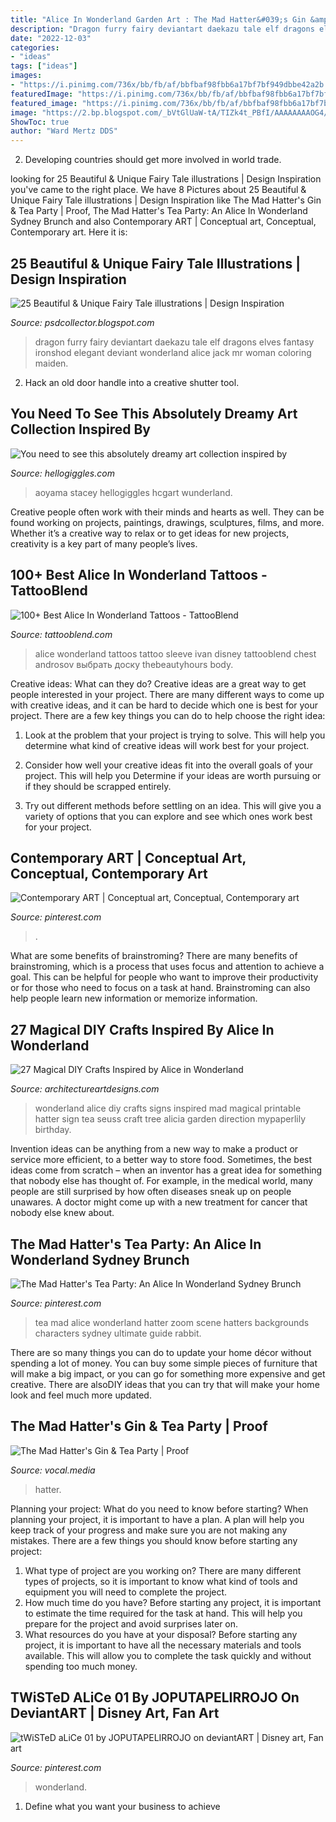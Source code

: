 ```yaml
---
title: "Alice In Wonderland Garden Art : The Mad Hatter&#039;s Gin &amp; Tea Party"
description: "Dragon furry fairy deviantart daekazu tale elf dragons elves fantasy ironshod elegant deviant wonderland alice jack mr woman coloring maiden"
date: "2022-12-03"
categories:
- "ideas"
tags: ["ideas"]
images:
- "https://i.pinimg.com/736x/bb/fb/af/bbfbaf98fbb6a17bf7bf949dbbe42a2b.jpg"
featuredImage: "https://i.pinimg.com/736x/bb/fb/af/bbfbaf98fbb6a17bf7bf949dbbe42a2b.jpg"
featured_image: "https://i.pinimg.com/736x/bb/fb/af/bbfbaf98fbb6a17bf7bf949dbbe42a2b.jpg"
image: "https://2.bp.blogspot.com/_bVtGlUaW-tA/TIZk4t_PBfI/AAAAAAAAOG4/SaFf63DWT68/s1600/14.jpg"
ShowToc: true
author: "Ward Mertz DDS"
---
```



2. Developing countries should get more involved in world trade.

	

		
looking for 25 Beautiful &amp; Unique Fairy Tale illustrations | Design Inspiration you've came to the right place. We have 8 Pictures about 25 Beautiful &amp; Unique Fairy Tale illustrations | Design Inspiration like The Mad Hatter&#039;s Gin &amp; Tea Party | Proof, The Mad Hatter&#039;s Tea Party: An Alice In Wonderland Sydney Brunch and also Contemporary ART | Conceptual art, Conceptual, Contemporary art. Here it is:
		
    
## 25 Beautiful &amp; Unique Fairy Tale Illustrations | Design Inspiration

<img loading=lazy src="https://2.bp.blogspot.com/_bVtGlUaW-tA/TIZk4t_PBfI/AAAAAAAAOG4/SaFf63DWT68/s1600/14.jpg" onerror="this.onerror=null;this.src='https://tse2.mm.bing.net/th?id=OIP.b4k_2PHPaNg_HoJjxNRINAHaK5&amp;pid=15.1';" alt="25 Beautiful &amp; Unique Fairy Tale illustrations | Design Inspiration">

_Source: psdcollector.blogspot.com_

>dragon furry fairy deviantart daekazu tale elf dragons elves fantasy ironshod elegant deviant wonderland alice jack mr woman coloring maiden. 

	

2. Hack an old door handle into a creative shutter tool.

    
## You Need To See This Absolutely Dreamy Art Collection Inspired By

<img loading=lazy src="https://images.hellogiggles.com/uploads/2016/05/12163837/StaceyAoyamam.jpg" onerror="this.onerror=null;this.src='https://tse1.mm.bing.net/th?id=OIP.aX4rGSogq9Bk224GqPUY1AHaJ3&amp;pid=15.1';" alt="You need to see this absolutely dreamy art collection inspired by">

_Source: hellogiggles.com_

>aoyama stacey hellogiggles hcgart wunderland. 

	

Creative people often work with their minds and hearts as well. They can be found working on projects, paintings, drawings, sculptures, films, and more. Whether it’s a creative way to relax or to get ideas for new projects, creativity is a key part of many people’s lives.

    
## 100+ Best Alice In Wonderland Tattoos - TattooBlend

<img loading=lazy src="https://tattooblend.com/wp-content/uploads/2015/09/10-1.jpg" onerror="this.onerror=null;this.src='https://tse1.mm.bing.net/th?id=OIP.d8bNKwdZDPoD778cLeHx9wAAAA&amp;pid=15.1';" alt="100+ Best Alice In Wonderland Tattoos - TattooBlend">

_Source: tattooblend.com_

>alice wonderland tattoos tattoo sleeve ivan disney tattooblend chest androsov выбрать доску thebeautyhours body. 

	

Creative ideas: What can they do?
Creative ideas are a great way to get people interested in your project. There are many different ways to come up with creative ideas, and it can be hard to decide which one is best for your project. There are a few key things you can do to help choose the right idea:
1. Look at the problem that your project is trying to solve. This will help you determine what kind of creative ideas will work best for your project.

2. Consider how well your creative ideas fit into the overall goals of your project. This will help you Determine if your ideas are worth pursuing or if they should be scrapped entirely.

3. Try out different methods before settling on an idea. This will give you a variety of options that you can explore and see which ones work best for your project.


    
## Contemporary ART | Conceptual Art, Conceptual, Contemporary Art

<img loading=lazy src="https://i.pinimg.com/736x/bb/fb/af/bbfbaf98fbb6a17bf7bf949dbbe42a2b.jpg" onerror="this.onerror=null;this.src='https://tse1.mm.bing.net/th?id=OIP.ito2iHamteKie2Y9sMJQXwHaKk&amp;pid=15.1';" alt="Contemporary ART | Conceptual art, Conceptual, Contemporary art">

_Source: pinterest.com_

>. 

	

What are some benefits of brainstroming?
There are many benefits of brainstroming, which is a process that uses focus and attention to achieve a goal. This can be helpful for people who want to improve their productivity or for those who need to focus on a task at hand. Brainstroming can also help people learn new information or memorize information.

    
## 27 Magical DIY Crafts Inspired By Alice In Wonderland

<img loading=lazy src="https://www.architectureartdesigns.com/wp-content/uploads/2014/01/1951-630x945.jpg" onerror="this.onerror=null;this.src='https://tse1.mm.bing.net/th?id=OIP.KWVLMOqzKpzATESV-UTlSQHaLH&amp;pid=15.1';" alt="27 Magical DIY Crafts Inspired by Alice in Wonderland">

_Source: architectureartdesigns.com_

>wonderland alice diy crafts signs inspired mad magical printable hatter sign tea seuss craft tree alicia garden direction mypaperlily birthday. 

	

Invention ideas can be anything from a new way to make a product or service more efficient, to a better way to store food. Sometimes, the best ideas come from scratch – when an inventor has a great idea for something that nobody else has thought of. For example, in the medical world, many people are still surprised by how often diseases sneak up on people unawares. A doctor might come up with a new treatment for cancer that nobody else knew about.

    
## The Mad Hatter&#039;s Tea Party: An Alice In Wonderland Sydney Brunch

<img loading=lazy src="https://i.pinimg.com/736x/09/67/f9/0967f9cbb03b6c3f81136698d155f7d1.jpg" onerror="this.onerror=null;this.src='https://tse4.mm.bing.net/th?id=OIP.DtpysDV4YlYJ1un4mmaaDgHaEo&amp;pid=15.1';" alt="The Mad Hatter&#039;s Tea Party: An Alice In Wonderland Sydney Brunch">

_Source: pinterest.com_

>tea mad alice wonderland hatter zoom scene hatters backgrounds characters sydney ultimate guide rabbit. 

	

There are so many things you can do to update your home décor without spending a lot of money. You can buy some simple pieces of furniture that will make a big impact, or you can go for something more expensive and get creative. There are alsoDIY ideas that you can try that will make your home look and feel much more updated.

    
## The Mad Hatter&#039;s Gin &amp; Tea Party | Proof

<img loading=lazy src="https://res.cloudinary.com/jerrick/image/upload/fl_progressive,q_auto,w_1024/nkjlfvg1nintrsgo21sh.jpg" onerror="this.onerror=null;this.src='https://tse2.mm.bing.net/th?id=OIP.DM7ZA9IRhCYrkLIle0LETAHaJ3&amp;pid=15.1';" alt="The Mad Hatter&#039;s Gin &amp; Tea Party | Proof">

_Source: vocal.media_

>hatter. 

	

Planning your project: What do you need to know before starting?
When planning your project, it is important to have a plan. A plan will help you keep track of your progress and make sure you are not making any mistakes. There are a few things you should know before starting any project:
1. What type of project are you working on? There are many different types of projects, so it is important to know what kind of tools and equipment you will need to complete the project.
2. How much time do you have? Before starting any project, it is important to estimate the time required for the task at hand. This will help you prepare for the project and avoid surprises later on.
3. What resources do you have at your disposal? Before starting any project, it is important to have all the necessary materials and tools available. This will allow you to complete the task quickly and without spending too much money.

    
## TWiSTeD ALiCe 01 By JOPUTAPELIRROJO On DeviantART | Disney Art, Fan Art

<img loading=lazy src="https://i.pinimg.com/736x/9a/03/c1/9a03c1d512b6298dbb02b83fa482f59c--disney-art-alice-in-wonderland.jpg" onerror="this.onerror=null;this.src='https://tse2.mm.bing.net/th?id=OIP.9AqCdM0QbOYETUVtDBYziQHaJ3&amp;pid=15.1';" alt="tWiSTeD aLiCe 01 by JOPUTAPELIRROJO on deviantART | Disney art, Fan art">

_Source: pinterest.com_

>wonderland. 

	

1. Define what you want your business to achieve 


